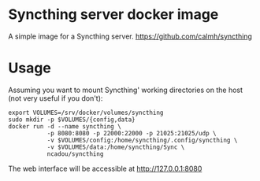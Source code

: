 Syncthing server docker image
=============================

A simple image for a Syncthing server. https://github.com/calmh/syncthing

Usage
=====

Assuming you want to mount Syncthing' working directories on the host (not very
useful if you don't):

```shellsession
export VOLUMES=/srv/docker/volumes/syncthing
sudo mkdir -p $VOLUMES/{config,data}
docker run -d --name syncthing \
           -p 8080:8080 -p 22000:22000 -p 21025:21025/udp \
           -v $VOLUMES/config:/home/syncthing/.config/syncthing \
           -v $VOLUMES/data:/home/syncthing/Sync \
           ncadou/syncthing
```

The web interface will be accessible at http://127.0.0.1:8080
